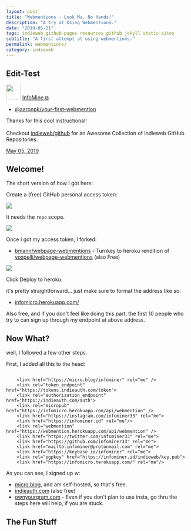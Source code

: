 ```yaml
---
layout: post
title: "Webmentions - Look Ma, No Hands!"
description: "A try at Using Webmentions."
date: "2019-05-21"
tags: indieweb github-pages resources github jekyll static-sites
subtitle: "A first attempt at using webmentions."
permalink: webmentions/
category: indieweb
---
```



## Edit-Test


<div class="h-card">
	<img src="https://infominer.id/assets/img/info-lit.png" class="u-photo" width="40">
	<a href="https://infominer.id" class="u-url p-name">InfoMine ⧉</a>
</div>	


<div class="h-entry">
  <ul><li><a class="u-in-reply-to" href="https://aaronparecki.com/2018/12/15/14/indieweb">@aaronpk/your-first-webmention</a></li></ul>

  <p class="e-content">Thanks for this cool instructional!<br/><br/>Checkout <a href="https://infominer.id/indieweb/github/">indieweb/github</a> for an Awesome Collection of Indieweb GitHub Repositories.</p>

  <a href="https://infominer.id/indieweb/webmentions/" class="u-url">
  <time class="dt-published" datetime="2019-05-21">May 05, 2019</time></a>
</div>

 

## Welcome!

The short version of how I got here:

Create a (free) GitHub personal access token:

![](https://imgur.com/IuHdqcCl.png)

It needs the `repo` scope.

![](https://imgur.com/b4G9F1rl.png)

Once I got my access token, I forked:

* [bmann/webpage-webmentions](https://github.com/bmann/webpage-webmentions) - Turnkey to heroku rendition of [voxpelli/webpage-webmentions](https://github.com/voxpelli/webpage-webmentions) (also Free)

![](https://imgur.com/5Tze7dC.png)

Click Deploy to heroku:

it's pretty straightforward... just make sure to format the address like so:

* [infomicro.herokuapp.com/](https://infomicro.herokuapp.com/)

Also free, and if you don't feel like doing this part, the first 10 people who try to can sign up through my endpoint at above address.

## Now What?

well, I followed a few other steps. 

First, I added all this to the head:


```

	<link href="https://micro.blog/infominer" rel="me" />
    <link rel="token_endpoint" href="https://tokens.indieauth.com/token">
	<link rel="authorization_endpoint" href="https://indieauth.com/auth">
    <link rel="micropub" href="https://infomicro.herokuapp.com/api/webmention" />
	<link href="https://instagram.com/infominer33" rel="me">
	<link href="https://infominer.id" rel="me"/>
	<link rel="webmention" href="https://webmention.herokuapp.com/api/webmention" />
	<link href="https://twitter.com/infominer33" rel="me">
	<link href="https://github.com/infominer33" rel="me">
	<link href="mailto:infominer@protonmail.com" rel="me">	
	<link href="https://keybase.io/infominer" rel="me">
    <link rel="pgpkey" href="https://infominer.id/indieweb/key.pub">
	<link href="https://infomicro.herokuapp.com/" rel="me"/>

```

As you can see, I signed up w:

* [micro.blog](https://micro.blog), and am self-hosted, so that's free.
* [indieauth.com](https://indieauth.com) (also free)
* [ownyourgram.com](https://ownyourgram.com/) - Even if you don't plan to use insta, go thru the steps here will help, if you are stuck.

## The Fun Stuff

<script id="webmention-hosted">
(function () {
var sn = document.createElement("script"), s = document.getElementsByTagName("script")[0], url;
url = document.querySelectorAll ? document.querySelectorAll("link[rel~=canonical]") : false;
url = url && url[0] ? url[0].href : false;
sn.type = "text/javascript"; sn.async = true;
sn.src = "//webmention.herokuapp.com/api/embed?url=" + encodeURIComponent(url || window.location);
s.parentNode.insertBefore(sn, s);
}());
</script>

